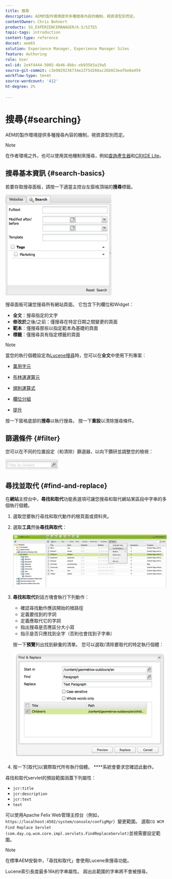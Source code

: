 ```yaml
---
title: 搜尋
description: AEM的製作環境提供多種搜尋內容的機制，視資源型別而定。
contentOwner: Chris Bohnert
products: SG_EXPERIENCEMANAGER/6.5/SITES
topic-tags: introduction
content-type: reference
docset: aem65
solution: Experience Manager, Experience Manager Sites
feature: Authoring
role: User
exl-id: 2e4f4444-5005-4b46-8bbc-eb935b3a19a5
source-git-commit: c3e9029236734e22f5d266ac26b923eafbe0a459
workflow-type: tm+mt
source-wordcount: '412'
ht-degree: 2%

---
```


# 搜尋{#searching}

AEM的製作環境提供多種搜尋內容的機制，視資源型別而定。

>[!NOTE]
>
>在作者環境之外，也可以使用其他機制來搜尋，例如[查詢產生器](/help/sites-developing/querybuilder-api.md)和[CRXDE Lite](/help/sites-developing/developing-with-crxde-lite.md)。

## 搜尋基本資訊 {#search-basics}

若要存取搜尋面板，請按一下適當主控台左窗格頂端的&#x200B;**搜尋**&#x200B;標籤。

![chlimage_1-101](assets/chlimage_1-101.png)

搜尋面板可讓您搜尋所有網站頁面。 它包含下列欄位和Widget：

* **全文**：搜尋指定的文字
* **修改於**&#x200B;之後/之前：僅搜尋在特定日期之間變更的頁面
* **範本**：僅搜尋那些以指定範本為基礎的頁面
* **標籤**：僅搜尋具有指定標籤的頁面

>[!NOTE]
>
>當您的執行個體設定為[Lucene搜尋](/help/sites-deploying/queries-and-indexing.md)時，您可以在&#x200B;**全文**&#x200B;中使用下列專案：
>
>* [萬用字元](https://lucene.apache.org/core/5_3_1/queryparser/org/apache/lucene/queryparser/classic/package-summary.html#Wildcard_Searches)
>* [布林運運算元](https://lucene.apache.org/core/5_3_1/queryparser/org/apache/lucene/queryparser/classic/package-summary.html#Boolean_operators)
>
>* [規則運算式](https://lucene.apache.org/core/5_3_1/queryparser/org/apache/lucene/queryparser/classic/package-summary.html#Regexp_Searches)
>* [欄位分組](https://lucene.apache.org/core/5_3_1/queryparser/org/apache/lucene/queryparser/classic/package-summary.html#Field_Grouping)
>* [提升](https://lucene.apache.org/core/5_3_1/queryparser/org/apache/lucene/queryparser/classic/package-summary.html#Boosting_a_Term)
>

按一下窗格底部的&#x200B;**搜尋**&#x200B;以執行搜尋。 按一下&#x200B;**重設**&#x200B;以清除搜尋條件。

## 篩選條件 {#filter}

您可以在不同的位置設定（和清除）篩選器，以向下鑽研並調整您的檢視：

![chlimage_1-102](assets/chlimage_1-102.png)

## 尋找並取代 {#find-and-replace}

在&#x200B;**網站**&#x200B;主控台中，**尋找和取代**&#x200B;功能表選項可讓您搜尋和取代網站某區段中字串的多個執行個體。

1. 選取您要執行尋找和取代動作的根頁面或資料夾。
1. 選取&#x200B;**工具**&#x200B;然後&#x200B;**尋找與取代**：

   ![screen_shot_2012-02-15at120346pm](assets/screen_shot_2012-02-15at120346pm.png)

1. **尋找和取代**&#x200B;對話方塊會執行下列動作：

   * 確認尋找動作應該開始的根路徑
   * 定義要找到的字詞
   * 定義應取代它的字詞
   * 指出搜尋是否應區分大小寫
   * 指示是否只應找到全字（否則也會找到子字串）

   按一下&#x200B;**預覽**&#x200B;列出找到辭彙的清單。 您可以選取/清除要取代的特定執行個體：

   ![screen_shot_2012-02-15at120719pm](assets/screen_shot_2012-02-15at120719pm.png)

1. 按一下[取代]以實際取代所有執行個體。 ****&#x200B;系統會要求您確認此動作。

尋找和取代servlet的預設範圍涵蓋下列屬性：

* `jcr:title`
* `jcr:description`
* `jcr:text`
* `text`

可以使用Apache Felix Web管理主控台（例如，`https://localhost:4502/system/console/configMgr`）變更範圍。 選取`CQ WCM Find Replace Servlet (com.day.cq.wcm.core.impl.servlets.FindReplaceServlet)`並視需要設定範圍。

>[!NOTE]
>
>在標準AEM安裝中，「尋找和取代」會使用Lucene來搜尋功能。
>
>Lucene索引長度最多16k的字串屬性。 超出此範圍的字串將不會被搜尋。
